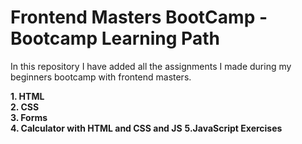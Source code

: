 # Frontend Masters BootCamp - Bootcamp Learning Path

In this repository I have added all the assignments I made during my beginners bootcamp with frontend masters.

**1. HTML**<br>
**2. CSS**<br>
**3. Forms**<br>
**4. Calculator with HTML and CSS and JS**
**5.JavaScript Exercises**

